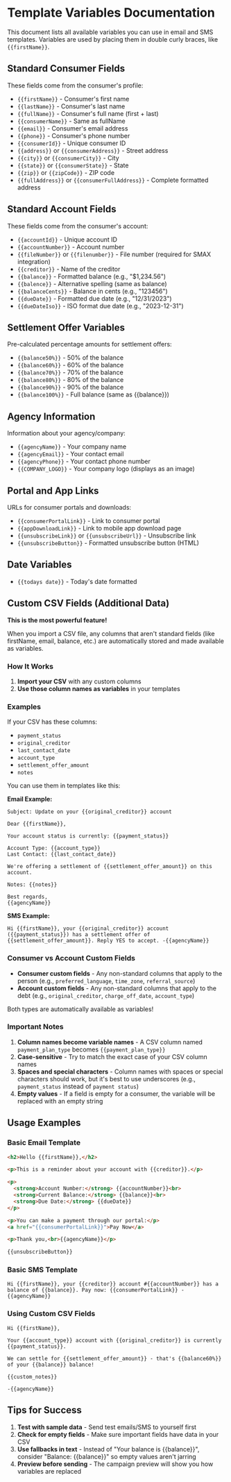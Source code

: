 # Template Variables Documentation

This document lists all available variables you can use in email and SMS templates. Variables are used by placing them in double curly braces, like `{{firstName}}`.

## Standard Consumer Fields

These fields come from the consumer's profile:

- `{{firstName}}` - Consumer's first name
- `{{lastName}}` - Consumer's last name
- `{{fullName}}` - Consumer's full name (first + last)
- `{{consumerName}}` - Same as fullName
- `{{email}}` - Consumer's email address
- `{{phone}}` - Consumer's phone number
- `{{consumerId}}` - Unique consumer ID
- `{{address}}` or `{{consumerAddress}}` - Street address
- `{{city}}` or `{{consumerCity}}` - City
- `{{state}}` or `{{consumerState}}` - State
- `{{zip}}` or `{{zipCode}}` - ZIP code
- `{{fullAddress}}` or `{{consumerFullAddress}}` - Complete formatted address

## Standard Account Fields

These fields come from the consumer's account:

- `{{accountId}}` - Unique account ID
- `{{accountNumber}}` - Account number
- `{{fileNumber}}` or `{{filenumber}}` - File number (required for SMAX integration)
- `{{creditor}}` - Name of the creditor
- `{{balance}}` - Formatted balance (e.g., "$1,234.56")
- `{{balence}}` - Alternative spelling (same as balance)
- `{{balanceCents}}` - Balance in cents (e.g., "123456")
- `{{dueDate}}` - Formatted due date (e.g., "12/31/2023")
- `{{dueDateIso}}` - ISO format due date (e.g., "2023-12-31")

## Settlement Offer Variables

Pre-calculated percentage amounts for settlement offers:

- `{{balance50%}}` - 50% of the balance
- `{{balance60%}}` - 60% of the balance
- `{{balance70%}}` - 70% of the balance
- `{{balance80%}}` - 80% of the balance
- `{{balance90%}}` - 90% of the balance
- `{{balance100%}}` - Full balance (same as {{balance}})

## Agency Information

Information about your agency/company:

- `{{agencyName}}` - Your company name
- `{{agencyEmail}}` - Your contact email
- `{{agencyPhone}}` - Your contact phone number
- `{{COMPANY_LOGO}}` - Your company logo (displays as an image)

## Portal and App Links

URLs for consumer portals and downloads:

- `{{consumerPortalLink}}` - Link to consumer portal
- `{{appDownloadLink}}` - Link to mobile app download page
- `{{unsubscribeLink}}` or `{{unsubscribeUrl}}` - Unsubscribe link
- `{{unsubscribeButton}}` - Formatted unsubscribe button (HTML)

## Date Variables

- `{{todays date}}` - Today's date formatted

## Custom CSV Fields (Additional Data)

**This is the most powerful feature!**

When you import a CSV file, any columns that aren't standard fields (like firstName, email, balance, etc.) are automatically stored and made available as variables.

### How It Works

1. **Import your CSV** with any custom columns
2. **Use those column names as variables** in your templates

### Examples

If your CSV has these columns:
- `payment_status`
- `original_creditor`
- `last_contact_date`
- `account_type`
- `settlement_offer_amount`
- `notes`

You can use them in templates like this:

**Email Example:**
```
Subject: Update on your {{original_creditor}} account

Dear {{firstName}},

Your account status is currently: {{payment_status}}

Account Type: {{account_type}}
Last Contact: {{last_contact_date}}

We're offering a settlement of {{settlement_offer_amount}} on this account.

Notes: {{notes}}

Best regards,
{{agencyName}}
```

**SMS Example:**
```
Hi {{firstName}}, your {{original_creditor}} account ({{payment_status}}) has a settlement offer of {{settlement_offer_amount}}. Reply YES to accept. -{{agencyName}}
```

### Consumer vs Account Custom Fields

- **Consumer custom fields** - Any non-standard columns that apply to the person (e.g., `preferred_language`, `time_zone`, `referral_source`)
- **Account custom fields** - Any non-standard columns that apply to the debt (e.g., `original_creditor`, `charge_off_date`, `account_type`)

Both types are automatically available as variables!

### Important Notes

1. **Column names become variable names** - A CSV column named `payment_plan_type` becomes `{{payment_plan_type}}`
2. **Case-sensitive** - Try to match the exact case of your CSV column names
3. **Spaces and special characters** - Column names with spaces or special characters should work, but it's best to use underscores (e.g., `payment_status` instead of `payment status`)
4. **Empty values** - If a field is empty for a consumer, the variable will be replaced with an empty string

## Usage Examples

### Basic Email Template
```html
<h2>Hello {{firstName}},</h2>

<p>This is a reminder about your account with {{creditor}}.</p>

<p>
  <strong>Account Number:</strong> {{accountNumber}}<br>
  <strong>Current Balance:</strong> {{balance}}<br>
  <strong>Due Date:</strong> {{dueDate}}
</p>

<p>You can make a payment through our portal:</p>
<a href="{{consumerPortalLink}}">Pay Now</a>

<p>Thank you,<br>{{agencyName}}</p>

{{unsubscribeButton}}
```

### Basic SMS Template
```
Hi {{firstName}}, your {{creditor}} account #{{accountNumber}} has a balance of {{balance}}. Pay now: {{consumerPortalLink}} -{{agencyName}}
```

### Using Custom CSV Fields
```
Hi {{firstName}}, 

Your {{account_type}} account with {{original_creditor}} is currently {{payment_status}}.

We can settle for {{settlement_offer_amount}} - that's {{balance60%}} of your {{balance}} balance!

{{custom_notes}}

-{{agencyName}}
```

## Tips for Success

1. **Test with sample data** - Send test emails/SMS to yourself first
2. **Check for empty fields** - Make sure important fields have data in your CSV
3. **Use fallbacks in text** - Instead of "Your balance is {{balance}}", consider "Balance: {{balance}}" so empty values aren't jarring
4. **Preview before sending** - The campaign preview will show you how variables are replaced
